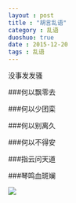 ```yaml
---
layout : post
title : "胡言乱语"
category : 乱语
duoshuo: true
date : 2015-12-20
tags : 乱语
---
```



没事发发骚

<!-- more -->



###何以飘零去

###何以少团栾

###何以别离久

###何以不得安

###指云问天道 

###琴鸣血斑斓

![](http://i0.gbimg.cn/2010/07/06/2010070620554833.jpg)
